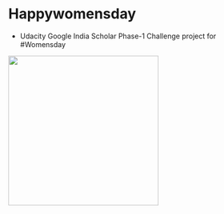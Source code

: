# Happywomensday

- Udacity Google India Scholar Phase-1 Challenge project for #Womensday

<img src= "https://github.com/thirulak/Happywomensday/blob/master/ezgif.com-video-to-gif.gif" width=300>
